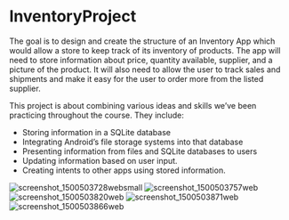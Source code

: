 # InventoryProject
The goal is to design and create the structure of an Inventory App which would allow a store to keep track of its inventory of products. The app will need to store information about price, quantity available, supplier, and a picture of the product. It will also need to allow the user to track sales and shipments and make it easy for the user to order more from the listed supplier.

This project is about combining various ideas and skills we’ve been practicing throughout the course. They include:

 - Storing information in a SQLite database
 - Integrating Android’s file storage systems into that database
 - Presenting information from files and SQLite databases to users
 - Updating information based on user input.
 - Creating intents to other apps using stored information.

![screenshot_1500503728websmall](https://user-images.githubusercontent.com/17390877/28393011-4b2984d2-6ced-11e7-8625-8e65ed281350.png)
![screenshot_1500503757web](https://user-images.githubusercontent.com/17390877/28393169-1079173e-6cee-11e7-8383-aa1c91648cf4.png)
![screenshot_1500503820web](https://user-images.githubusercontent.com/17390877/28393168-1077053e-6cee-11e7-8cf6-6e0e6c08b7d5.png)
![screenshot_1500503871web](https://user-images.githubusercontent.com/17390877/28393166-106f355c-6cee-11e7-95aa-80116d7b6c38.png)
![screenshot_1500503866web](https://user-images.githubusercontent.com/17390877/28393167-1072dee6-6cee-11e7-914e-3a168487f376.png)

